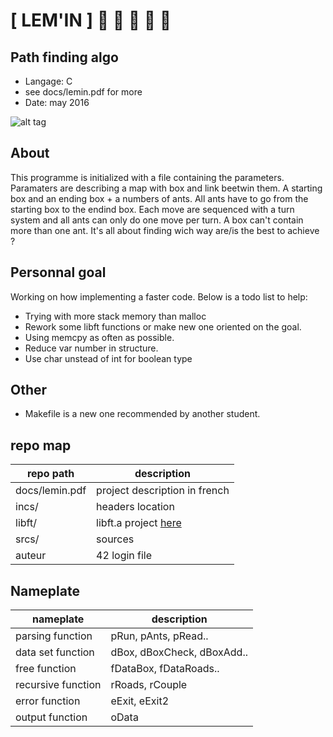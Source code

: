 # [ LEM'IN ] :ant: :ant: :ant: :ant: :ant:
## Path finding algo
- Langage: C
- see docs/lemin.pdf for more
- Date: may 2016

![alt tag](https://github.com/nesthub/c_lemin/raw/master/docs/lemin.png)

## About
This programme is initialized with a file containing the parameters. Paramaters
are describing a map with box and link beetwin them. A starting box and an ending
box + a numbers of ants. All ants have to go from the starting box to the endind box.
Each move are sequenced with a turn system and all ants can only do one move per
turn. A box can't contain more than one ant. It's all about finding wich way
are/is the best to achieve ?

## Personnal goal
Working on how implementing a faster code. Below is a todo list to help:
- Trying with more stack memory than malloc
- Rework some libft functions or make new one oriented on the goal.
- Using memcpy as often as possible.
- Reduce var number in structure.
- Use char unstead of int for boolean type

## Other
- Makefile is a new one recommended by another student.

## repo map
| repo path | description |
| ------------- | ------------- |
| docs/lemin.pdf	 | project description in french |
| incs/				 | headers location				 |
| libft/			 | libft.a project <a href="https://github.com/nesthub/c_libft" target="_blank">here</a> |
| srcs/				 | sources						 |
| auteur			 | 42 login file				 |

## Nameplate
| nameplate | description |
| ------------- | ------------- |
| parsing function | pRun, pAnts, pRead.. |
| data set function | dBox, dBoxCheck, dBoxAdd.. |
| free function	 | fDataBox, fDataRoads.. |
| recursive function | rRoads, rCouple |
| error function | eExit, eExit2 |
| output function | oData |
